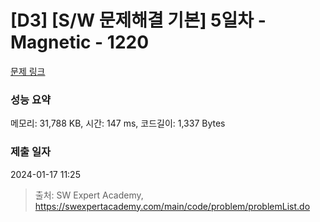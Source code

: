 # [D3] [S/W 문제해결 기본] 5일차 - Magnetic - 1220 

[문제 링크](https://swexpertacademy.com/main/code/problem/problemDetail.do?contestProbId=AV14hwZqABsCFAYD) 

### 성능 요약

메모리: 31,788 KB, 시간: 147 ms, 코드길이: 1,337 Bytes

### 제출 일자

2024-01-17 11:25



> 출처: SW Expert Academy, https://swexpertacademy.com/main/code/problem/problemList.do